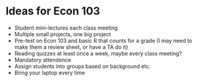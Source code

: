 Ideas for Econ 103
==================
- Student mini-lectures each class meeting
- Multiple small projects, one big project
- Pre-test on Econ 103 and basic R that counts for a grade (I may need to make them a review sheet, or have a TA do it)
- Reading quizzes at least once a week, maybe every class meeting?
- Mandatory attendence
- Assign students into groups based on background etc.
- Bring your laptop every time

